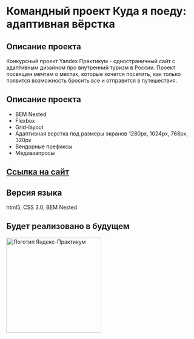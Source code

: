# Командный проект Куда я поеду: адаптивная вёрстка

## **Описание проекта**

Конкурсный проект Yandex Практикум - одностраничный сайт с адаптивным дизайном про внутренний туризм в России.
Проект посвящен мечтам о местах, которые хочется посетить, как только появится возможность бросить все и отправится в путешествия.

## **Описание проекта**

- BEM Nested
- Flexbox
- Grid-layout
- Адаптивная верстка под размеры экранов 1280px, 1024px, 768px, 320px
- Вендорные префиксы
- Медиазапросы

## [**Ссылка на сайт**](https://h1ze.github.io/where-will-i-go/)

## **Версия языка**

html5, CSS 3.0, BEM Nested

## **Будет реализовано в будущем**

<img src="https://aaaaa.team/media/pages/projects/5moreminutes/2548460096-1617960411/hgiz8owlfbtdif3iekbud32onedefzarhfuriqad.png" alt="Логотип Яндекс-Практикум" width="250"/>
